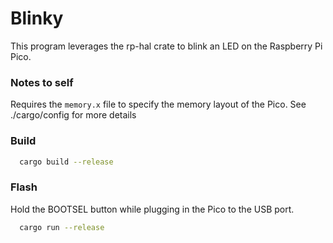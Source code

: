 # Blinky

This program leverages the rp-hal crate to blink an LED on the Raspberry Pi Pico.

### Notes to self
Requires the `memory.x` file to specify the memory layout of the Pico.
See ./cargo/config for more details

### Build
```bash
  cargo build --release
```

### Flash
Hold the BOOTSEL button while plugging in the Pico to the USB port.
```bash
  cargo run --release
```